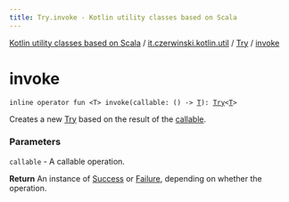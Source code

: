 ```yaml
---
title: Try.invoke - Kotlin utility classes based on Scala
---
```


[Kotlin utility classes based on Scala](../../index.html) / [it.czerwinski.kotlin.util](../index.html) / [Try](index.html) / [invoke](./invoke.html)

# invoke

`inline operator fun <T> invoke(callable: () -> `[`T`](invoke.html#T)`): `[`Try`](index.html)`<`[`T`](invoke.html#T)`>`

Creates a new [Try](index.html) based on the result of the [callable](invoke.html#it.czerwinski.kotlin.util.Try.Companion$invoke(kotlin.Function0((it.czerwinski.kotlin.util.Try.Companion.invoke.T)))/callable).

### Parameters

`callable` - A callable operation.

**Return**
An instance of [Success](../-success/index.html) or [Failure](../-failure/index.html), depending on whether the operation.


